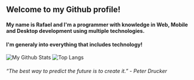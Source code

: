 
## Welcome to my Github profile!

#### My name is Rafael and I'm a programmer with knowledge in Web, Mobile and Desktop development using multiple technologies.
#### I'm generaly into everything that includes technology! 
![My Github Stats](https://github-readme-stats.vercel.app/api?username=rafaelsilva81&count_private=true&show_icons=false&theme=github_dark)
![Top Langs](https://github-readme-stats.vercel.app/api/top-langs/?username=rafaelsilva81&layout=compact&hide=java&langs_count=8&theme=github_dark)

###### “The best way to predict the future is to create it.” - Peter Drucker
